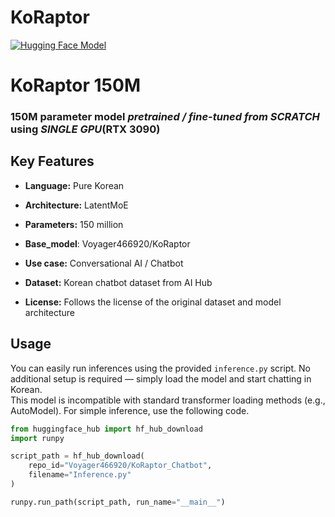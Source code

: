 # KoRaptor

<a href="https://huggingface.co/Voyager466920/KoRaptor_Chatbot" target="_blank">
  <img src="https://img.shields.io/badge/HuggingFace-FF6F00?style=flat-square&logo=huggingface&logoColor=white" alt="Hugging Face Model"/>
</a>

# KoRaptor 150M
### 150M parameter model *pretrained / fine-tuned from SCRATCH* using *SINGLE GPU*(RTX 3090)

## Key Features
- **Language:** Pure Korean  
- **Architecture:** LatentMoE  
- **Parameters:** 150 million
- **Base_model**: Voyager466920/KoRaptor

- **Use case:** Conversational AI / Chatbot  
- **Dataset:** Korean chatbot dataset from AI Hub  
- **License:** Follows the license of the original dataset and model architecture

## Usage
You can easily run inferences using the provided `inference.py` script. No additional setup is required — simply load the model and start chatting in Korean.  
This model is incompatible with standard transformer loading methods (e.g., AutoModel). For simple inference, use the following code.

```python
from huggingface_hub import hf_hub_download
import runpy

script_path = hf_hub_download(
    repo_id="Voyager466920/KoRaptor_Chatbot",
    filename="Inference.py"
)

runpy.run_path(script_path, run_name="__main__")
